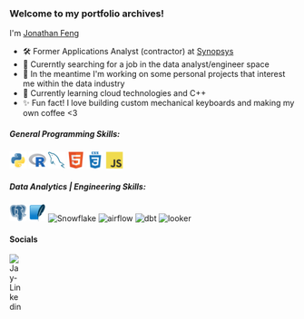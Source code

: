 ### Welcome to my portfolio archives!


I'm [Jonathan Feng]()


- 🛠️ Former Applications Analyst (contractor) at [Synopsys](https://www.synopsys.com/software-integrity/info/sig.html?utm_source=google&utm_medium=cpc&utm_term=synopsys&utm_campaign=G_S_Brand_US&cmp=ps-SIG-G_S_Brand_US&gclid=CjwKCAiAleOeBhBdEiwAfgmXf0g_o-mlxZFc_HuhfAhbkUpQ2MevSxU4G8c6GESV2AMmnPOvdK512hoCE9oQAvD_BwE)
- 💬 Curerntly searching for a job in the data analyst/engineer space
- 🔭 In the meantime I'm working on some personal projects that interest me within the data industry
- 🌱 Currently learning cloud technologies and C++
- ✨ Fun fact! I love building custom mechanical keyboards and making my own coffee <3


##### General Programming Skills:
<div>
  <img src="https://github.com/devicons/devicon/blob/master/icons/python/python-original.svg" title="Python" **alt="Python" width="30" height="30"/>
  <img src="https://github.com/devicons/devicon/blob/master/icons/r/r-original.svg" title="R" **alt="R" width="30" height="30"/>
  <img src="https://github.com/devicons/devicon/blob/master/icons/mysql/mysql-plain.svg" title="MySQL"  alt="MySQL" width="30" height="30"/>

  <img src="https://github.com/devicons/devicon/blob/master/icons/html5/html5-original.svg" title="HTML5" alt="HTML" width="30" height="30"/>
  <img src="https://github.com/devicons/devicon/blob/master/icons/css3/css3-plain-wordmark.svg"  title="CSS3" alt="CSS" width="30" height="30"/>
  <img src="https://github.com/devicons/devicon/blob/master/icons/javascript/javascript-original.svg" title="JavaScript" alt="JavaScript" width="30" height="30"/>
</div>


##### Data Analytics | Engineering Skills:
<div>
  <img src="https://github.com/devicons/devicon/blob/master/icons/postgresql/postgresql-plain.svg" title="Pgsql" **alt="Pgsql" width="30" height="30"/>
  <img src="https://github.com/devicons/devicon/blob/master/icons/sqlite/sqlite-original.svg" title="Sqlite" **alt="Sqlite" width="30" height="30"/>
  <img src="https://companieslogo.com/img/orig/SNOW-35164165.png?t=1634190631" title="Snowflake"  alt="Snowflake" width="30" height="30"/>

  <img src="https://airflow.apache.org/docs/apache-airflow/1.10.6/_images/pin_large.png" title="airflow" alt="airflow" width="30" height="30"/>
  <img src="https://seeklogo.com/images/D/dbt-logo-500AB0BAA7-seeklogo.com.png"  title="dbt" alt="dbt" width="30" height="30"/>
  <img src="https://user-images.githubusercontent.com/25474239/28386245-9a1f06d2-6c90-11e7-8095-ff19b586c9ab.png" title="looker" alt="looker" width="30" height="30"/>
</div>


#### Socials

<a href="https://www.linkedin.com/in/j-feng/">
  <img align="left" alt="Jay-Linkedin" width="22px" src="https://raw.githubusercontent.com/peterthehan/peterthehan/master/assets/linkedin.svg" />
</a>
